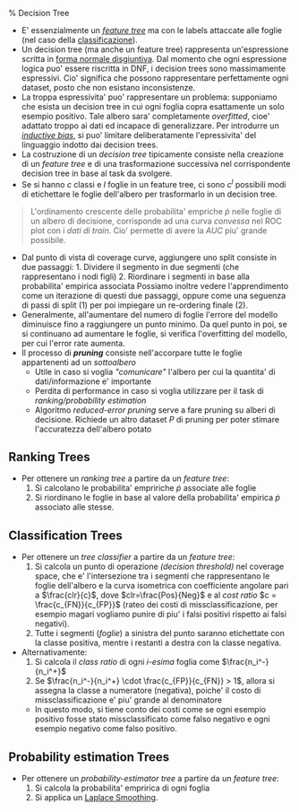 % Decision Tree

* E' essenzialmente un *[feature tree](FeatureTree.md)* ma con le labels
  attaccate alle foglie (nel caso della [classificazione](Classificazione.md)).
* Un decision tree (ma anche un feature tree) rappresenta un'espressione scritta
  in [forma normale disgiuntiva](DNF.md). Dal momento che ogni espressione
  logica puo' essere riscritta in DNF, i decision trees sono massimamente
  espressivi. Cio' significa che possono rappresentare perfettamente ogni
  dataset, posto che non esistano inconsistenze.  
* La troppa espressivita' puo' rappresentare un problema: supponiamo che esista
  un decision tree in cui ogni foglia copra esattamente un solo esempio
  positivo. Tale albero sara' completamente *overfitted*, cioe' adattato troppo
  ai dati ed incapace di generalizzare. Per introdurre un *[inductive
  bias](InductiveBias.md)*, si puo' limitare deliberatamente l'epressivita' del
  linguaggio indotto dai decision trees.  
* La costruzione di un *decision tree* tipicamente consiste nella creazione di
  un *feature tree* e di una trasformazione successiva nel corrispondente
  decision tree in base al task da svolgere. 
* Se si hanno $c$ classi e $l$ foglie in un feature tree, ci sono $c^l$
  possibili modi di etichettare le foglie dell'albero per trasformarlo in un
  decision tree.
 
> L'ordinamento crescente delle probabilita' empriche $\dot{p}$ nelle foglie di
un albero di decisione, corrisponde ad una curva *convessa* nel ROC plot con i
*dati di train*. Cio' permette di avere la $AUC$ piu' grande possibile.

* Dal punto di vista di coverage curve, aggiungere uno split consiste in due
  passaggi: 
      1. Dividere il segmento in due segmenti (che rappresentano i nodi figli)
      2. Riordinare i segmenti in base alla probabilita' empirica associata
  Possiamo inoltre vedere l'apprendimento come un iterazione di questi due
  passaggi, oppure come una seguenza di passi di split (1) per poi impiegare un
  re-ordering finale (2).
* Generalmente, all'aumentare del numero di foglie l'errore del modello
  diminuisce fino a raggiungere un punto minimo. Da quel punto in poi, se si
  continuano ad aumentare le foglie, si verifica l'overfitting del modello, per
  cui l'error rate aumenta.
* Il processo di ***pruning*** consiste nell'accorpare tutte le foglie
  appartenenti ad un *sottoalbero*
    * Utile in caso si voglia *"comunicare"* l'albero per cui la quantita' di
      dati/informazione e' importante
    * Perdita di performance in caso si voglia utilizzare per il task di
      *ranking/probability estimation*
    * Algoritmo *reduced-error pruning* serve a fare pruning su alberi di
      decisione. Richiede un altro dataset $P$ di pruning per poter stimare
      l'accuratezza dell'albero potato

## Ranking Trees
* Per ottenere un *ranking tree* a partire da un *feature tree*:
    1. Si calcolano le probabilita' empririche $\dot{p}$ associate alle foglie
    2. Si riordinano le foglie in base al valore della probabilita' empirica
       $\dot{p}$ associato alle stesse. 

## Classification Trees
* Per ottenere un *tree classifier* a partire da un *feature tree*:
    1. Si calcola un punto di operazione *(decision threshold)* nel coverage
       space, che e' l'intersezione tra i segmenti che rappresentano le foglie
       dell'albero e la curva isometrica con coefficiente angolare pari a
       $\frac{clr}{c}$, dove $clr=\frac{Pos}{Neg}$ e al *cost ratio* $c =
       \frac{c_{FN}}{c_{FP}}$ (rateo dei costi di missclassificazione, per
       esempio magari vogliamo punire di piu' i falsi positivi rispetto ai falsi
       negativi).
    2. Tutte i segmenti (*foglie*) a sinistra del punto saranno etichettate con
       la classe positiva, mentre i restanti a destra con la classe negativa.
* Alternativamente:
    1. Si calcola il *class ratio* di ogni *i-esima* foglia come
       $\frac{n_i^-}{n_i^+}$
    2. Se $\frac{n_i^-}{n_i^+} \cdot \frac{c_{FP}}{c_{FN}} > 1$, allora si
       assegna la classe a numeratore (negativa), poiche' il costo di
       missclassificazione e' piu' grande al denominatore
    * In questo modo, si tiene conto dei costi come se ogni esempio positivo
      fosse stato missclassificato come falso negativo e ogni esempio negativo
      come falso positivo.

## Probability estimation Trees
* Per ottenere un *probability-estimator tree* a partire da un *feature tree*: 
    1. Si calcola la probabilita' empririca di ogni foglia
    2. Si applica un [Laplace Smoothing](LaplaceSmoothing.md).

